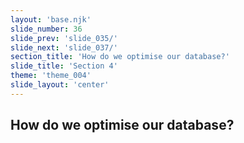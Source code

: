 ```yaml
---
layout: 'base.njk'
slide_number: 36
slide_prev: 'slide_035/'
slide_next: 'slide_037/'
section_title: 'How do we optimise our database?'
slide_title: 'Section 4'
theme: 'theme_004'
slide_layout: 'center'
---
```


<section class="slide__text">

# How do we optimise our database?

</section>
